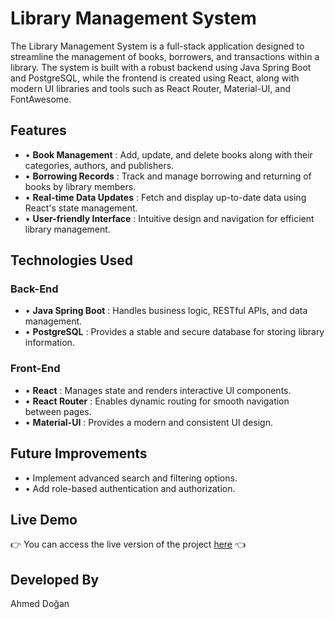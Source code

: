 # Library Management System

The Library Management System is a full-stack application designed to streamline the management of books, borrowers, and transactions within a library. The system is built with a robust backend using Java Spring Boot and PostgreSQL, while the frontend is created using React, along with modern UI libraries and tools such as React Router, Material-UI, and FontAwesome.

## Features

- • **Book Management** : Add, update, and delete books along with their categories, authors, and publishers.
- • **Borrowing Records** : Track and manage borrowing and returning of books by library members.
- • **Real-time Data Updates** : Fetch and display up-to-date data using React's state management.
- • **User-friendly Interface** : Intuitive design and navigation for efficient library management.

## Technologies Used

### Back-End

- • **Java Spring Boot** : Handles business logic, RESTful APIs, and data management.
- • **PostgreSQL** : Provides a stable and secure database for storing library information.

### Front-End

- • **React** : Manages state and renders interactive UI components.
- • **React Router** : Enables dynamic routing for smooth navigation between pages.
- • **Material-UI** : Provides a modern and consistent UI design.

## Future Improvements

- • Implement advanced search and filtering options.
- • Add role-based authentication and authorization.

## Live Demo

👉 You can access the live version of the project [here](https://your-live-site-link.com) 👈

## Developed By

Ahmed Doğan